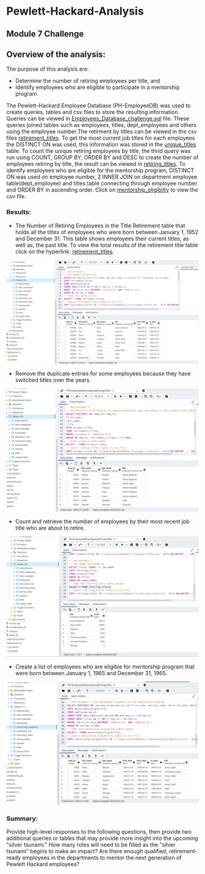 # Pewlett-Hackard-Analysis
## Module 7 Challenge 

## Overview of the analysis: 
The purpose of this analysis are:
- Determine the number of retiring employees per title, and 
- Identify employees who are eligible to participate in a mentorship program.

The Pewlett-Hackard Employee Database (PH-EmployeeDB) was used to create queries, tables and csv files to store the resulting information. Queries can be viewed in [Employees_Database_challenge.sql](https://github.com/JaredTMurray/Pewlett-Hackard-Analysis/blob/main/Employee_Database_challenge.sql) file. These queries joined tables such as employees, titles, dept_employees and others using the employee number.The retirment by titles can be viewed in the csv files [retirement_titles](https://github.com/JaredTMurray/Pewlett-Hackard-Analysis/blob/main/retirement_titles.csv). To get the most current job titles for each employees the DISTINCT ON was used, this information was stored in the [unique_titles](https://github.com/JaredTMurray/Pewlett-Hackard-Analysis/blob/main/unique_titles.csv) table. To count the unique retiring employees by title, the thrid query was run using COUNT, GROUP BY, ORDER BY and DESC to create the number of employees retiring by title, the result can be viewed in [retiring_titles](https://github.com/JaredTMurray/Pewlett-Hackard-Analysis/blob/main/retiring_titles.csv). To identify employees who are eligible for the mentorship program, DISTINCT ON was used on employee number, 2 INNER JOIN on department employee table(dept_employee) and titles table connecting through employee number and ORDER BY in ascending order. Click on [mentorship_eligibilty](https://github.com/JaredTMurray/Pewlett-Hackard-Analysis/blob/main/mentorship_eligibility.csv) to view the csv file.   

### Results: 
- The Number of Retiring Employees in the Title Retirement table that holds all the titles of employees who were born between January 1, 1952 and December 31. This table shows employees their current titles, as well as, the past title. To view the total results of the retirement title table click on the hyperlink: [retirement_titles](https://github.com/JaredTMurray/Pewlett-Hackard-Analysis/blob/main/retirement_titles.csv).

![](https://github.com/JaredTMurray/Pewlett-Hackard-Analysis/blob/main/Deliverable%201.png)

- Remove the duplicate entries for some employees because they have switched titles over the years.

![](https://github.com/JaredTMurray/Pewlett-Hackard-Analysis/blob/main/Deliverable_2.png)

- Count and retrieve the number of employees by their most recent job title who are about to retire.

![](https://github.com/JaredTMurray/Pewlett-Hackard-Analysis/blob/main/Deliverable%203.png)

- Create a list of employees who are eligibie for mentorship program that  were born between January 1, 1965 and December 31, 1965. 

![](https://github.com/JaredTMurray/Pewlett-Hackard-Analysis/blob/main/Deliverable%204.png)

### Summary: 
Provide high-level responses to the following questions, then provide two additional queries or tables that may provide more insight into the upcoming "silver tsunami."
How many roles will need to be filled as the "silver tsunami" begins to make an impact?
Are there enough qualified, retirement-ready employees in the departments to mentor the next generation of Pewlett Hackard employees?

